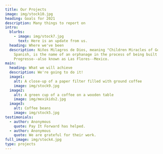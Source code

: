 ```yaml
---
title: Our Projects
image: img/stock10.jpg
heading: Goals for 2021
description: Many things to report on
intro:
  blurbs:
    - image: img/stock7.jpg
      text: Here is an update from us.
  heading: Where we've been
  description: Niños Milagros de Dios﻿, meaning "Children Miracles of God" in
    Spanish, is the name of an orphanage in the process of being built in Nuevo
    Progresso--also known as Las Flores--Mexico.
main:
  heading: What we will achieve
  description: We're going to do it!
  image1:
    alt: A close-up of a paper filter filled with ground coffee
    image: img/stock9.jpg
  image2:
    alt: A green cup of a coffee on a wooden table
    image: img/mexikids2.jpg
  image3:
    alt: Coffee beans
    image: img/stock5.jpg
testimonials:
  - author: Anonymous
    quote: Pay It Forward has helped.
  - author: Anonymous
    quote: We are grateful for their work.
full_image: img/stock4.jpg
type: projects
---
```


